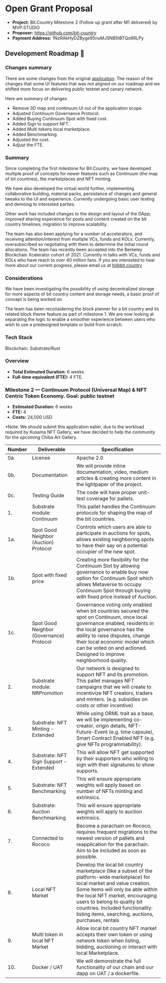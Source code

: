 # Open Grant Proposal

- **Project:** Bit.Country Milestone 2 (Follow up grant after M1 delivered) by MVP.STUDIO
- **Proposer:** https://github.com/bit-country
- **Payment Address:** 1NzRAkHyDZByge95nuMJSNB5tBTQo6RLPy

## Development Roadmap :nut_and_bolt:

### Changes summary

There are some changes from the original [application](https://github.com/w3f/Grants-Program/pull/305). The reason of the changes that some UI features that was not aligned on our roadmap and we shifted more focus on delivering public testnet and canary network.

Here are summary of changes

- Remove 3D map and continuum UI out of the application scope.
- Adjusted Continuum Governance Protocol.
- Added Buying Continuum Spot with fixed cost.
- Added Sign to support NFT.
- Added Multi tokens local marketplace.
- Added Benchmarking.
- Adjusted the cost.
- Adjust the FTE.

### Summary

Since completing the first milestone for Bit.Country, we have developed multiple proof of concepts for newer features such as Continuum (the map of bit countries), the marketplaces and NFT minting.

We have also developed the virtual world further, implementing collaborative building, material packs, persistance of changes and general tweaks to the UI and experience. Currently undergoing basic user testing and demoing to interested parties.

Other work has included changes to the design and layout of the DApp; improved sharing experience for posts and content created on the bit country timelines; migration to improve scalability.

The team has also been applying for a number of accelerators, and receiving attention/interest from multiple VCs, funds and KOLs. Currently, oversubscribed so negotiating with them to determine the initial round allocations. The team has recently been accepted into the Berkeley Blockchain Xcelerator cohort of 2021. Currently in talks with VCs, funds and KOLs who have reach to over 40 million fans. If you are interested to hear more about our current progress, please email us at hi@bit.country

### Considerations

We have been investigating the possibility of using decentralized storage for more aspects of bit country content and storage needs, a basic proof of concept is being worked on.

The team has been reconsidering the block planner for a bit country and its related block theme feature as part of milestone 1. We are now looking at separating the logic to enable a smoother experience between users who wish to use a predesigned template or build from scratch.

### Tech Stack

Blockchain: Substrate/Rust

### Overview

- **Total Estimated Duration:** 6 weeks
- **Full-time equivalent (FTE):** 4 FTE.

### Milestone 2 — Continuum Protocol (Universal Map) & NFT Centric Token Economy. Goal: public testnet

- **Estimated Duration:** 6 weeks
- **FTE:** 4
- **Costs:** 24,000 USD

\*Note: We should submit this application ealier, due to the workload required by Kusama NFT Gallery, we have decided to help the community for the upcoming Chiba Art Gallery.

| Number | Deliverable                              | Specification                                                                                                                                                                                                                                                                                                                  |
| ------ | ---------------------------------------- | ------------------------------------------------------------------------------------------------------------------------------------------------------------------------------------------------------------------------------------------------------------------------------------------------------------------------------ |
| 0a.    | License                                  | Apache 2.0                                                                                                                                                                                                                                                                                                                     |
| 0b.    | Documentation                            | We will provide inline documentation, video, medium articles & creating more content in the lightpaper of the project.                                                                                                                                                                                                         |
| 0c.    | Testing Guide                            | The code will have proper unit-test coverage for pallets.                                                                                                                                                                                                                                                                      |
| 1.     | Substrate module: Continuum              | This pallet handles the Continuum protocols for shaping the map of the bit countries.                                                                                                                                                                                                                                          |
| 1a.    | Spot Good Neighbor (Auction) Protocol    | Controls which users are able to participate in auctions for spots, allows existing neighboring spots to have their say on a potential occupier of the new spot.                                                                                                                                                               |
| 1b.    | Spot with fixed price                    | Creating more flexibility for the Continuum Slot by allowing governance to enable buy now option for Continuum Spot which allows Metaverse to occupy Continuum Spot through buying with fixed price instead of Auction.                                                                                                        |
| 1c.    | Spot Good Neighbor (Governance) Protocol | Governance voting only enabled when bit countries secured the spot on Continuum, once local governance enabled, residents in the local governance has the ability to raise disputes, change their local economic model which can be voted on and actioned. Designed to improve neighborhood quality.                           |
| 2.     | Substrate module: NftPromotion           | Our network is designed to support NFT and its promotion. This pallet manages NFT campaigns that we will create to incentivize NFT creators, traders and minters. (e.g. subsidies on costs or other incentive)                                                                                                                 |
| 3.     | Substrate: NFT Minting - Extended        | While using ORML trait as a base, we will be implementing co-creator, origin details, NFT-Future-Event (e.g. time capsule), Smart Contract Enabled NFT (e.g. give NFTs programmability).                                                                                                                                       |
| 4.     | Substrate: NFT Sign Support - Extended   | This will allow NFT get supported by their supporters who willing to sign with their signatures to show supports.                                                                                                                                                                                                              |
| 5.     | Substrate: NFT Benchmarking              | This will ensure appropriate weights will apply based on number of NFTs minting and extrinsics.                                                                                                                                                                                                                                |
| 6.     | Substrate: Auction Benchmarking          | This will ensure appropriate weights will apply to auction extrinsics.                                                                                                                                                                                                                                                         |
| 7.     | Connected to Rococo                      | Become a parachain on Rococo, requires frequent migrations to the newest version of pallets and reapplication for the parachain. Aim to be included as soon as possible.                                                                                                                                                       |
| 8.     | Local NFT Market                         | Develop the local bit country marketplace (like a subset of the platform-wide marketplace) for local market and value creation. Some items will only be able within the local NFT market, encouraging users to belong to quality bit countries. Included functionality: listing items, searching, auctions, purchases, rentals |
| 9.     | Multi token in local NFT Market          | Allow local bit country NFT market accepts their own token or using network token when listing, bidding, auctioning or interact with local Marketplace.                                                                                                                                                                        |
| 10.    | Docker / UAT                             | We will demonstrate the full functionality of our chain and our dapp on UAT / a dockerfile.                                                                                                                                                                                                                                    |
